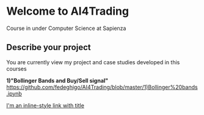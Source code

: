 # Welcome to AI4Trading
Course in under Computer Science at Sapienza 

## Describe your project

You are currently view my project and case studies developed in this courses 


**1)"Bollinger Bands and Buy/Sell signal"** [https://github.com/fedeghigo/AI4Trading/blob/master/1)Bollinger%20bands.ipynb](#anchors-in-markdown)


[I'm an inline-style link with title](https://github.com/fedeghigo/AI4Trading/blob/master/1.Bollinger%20bands.ipynb "Google's Homepage")
